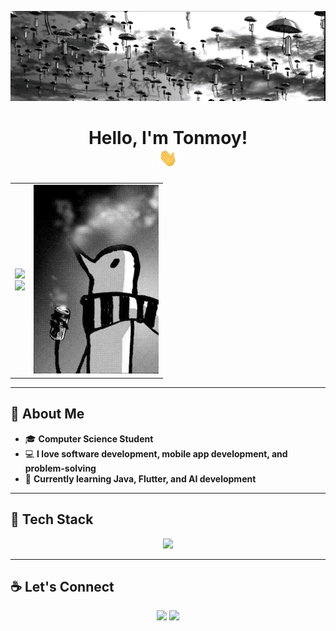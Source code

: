 <p align="center">
  <img src="Images\EljFA3FXEAARiDp.jpg" width="100%" style="max-height: 250px; object-fit: cover;">
</p>


<h1 align="center">Hello, I'm Tonmoy! <br><img src="https://raw.githubusercontent.com/ABSphreak/ABSphreak/master/gifs/Hi.gif" width="30px"></h1>

<!-- Aligning GitHub Stats and Profile Image -->
<p align="center">
  <table>
    <tr>
      <td>
        <img src="https://github-readme-stats.vercel.app/api?username=OnoPUNPUN&show_icons=true&theme=tokyonight" width="400px">
        <br>
        <img src="https://github-readme-stats.vercel.app/api/top-langs/?username=OnoPUNPUN&layout=compact&theme=tokyonight" width="400px">
      </td>
      <td align="center">
        <img src="Images/PUNPUN.jpg" width="200px">
      </td>
    </tr>
  </table>
</p>

---

## 🖤 About Me
- 🎓 **Computer Science Student**
- 💻 **I love software development, mobile app development, and problem-solving**
- 🚀 **Currently learning Java, Flutter, and AI development**

---

## 🌿 Tech Stack
<p align="center">
  <img src="https://skillicons.dev/icons?i=java,dart,flutter,python,linux,github,git" width="400px">
</p>

---

## ☕ Let's Connect
<p align="center">
  <a href="https://github.com/OnoPUNPUN"><img src="https://img.shields.io/badge/GitHub-000?style=for-the-badge&logo=github&logoColor=white"></a>
  <a href="https://www.facebook.com/share/155WCrxYB9/"><img src="https://img.shields.io/badge/Facebook-1877F2?style=for-the-badge&logo=facebook&logoColor=white"></a>
</p>
